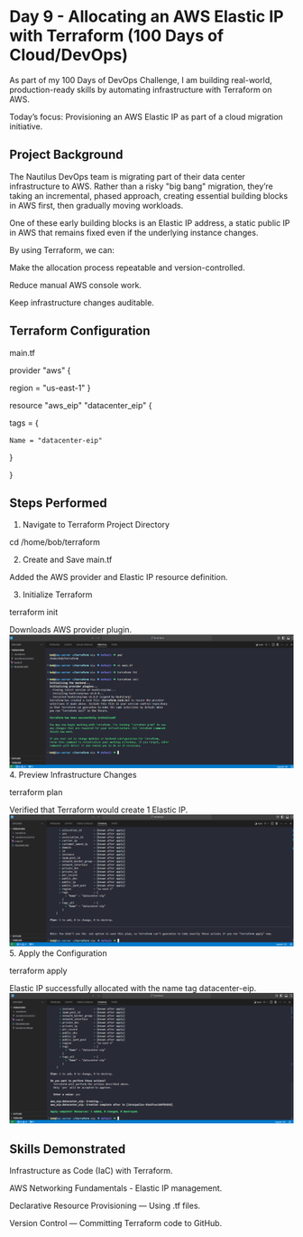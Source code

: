 # Day 9 - Allocating an AWS Elastic IP with Terraform (100 Days of Cloud/DevOps)

As part of my 100 Days of DevOps Challenge, I am building real-world, production-ready skills by automating infrastructure with Terraform on AWS.

Today’s focus: Provisioning an AWS Elastic IP as part of a cloud migration initiative.

## Project Background
The Nautilus DevOps team is migrating part of their data center infrastructure to AWS.
Rather than a risky "big bang" migration, they’re taking an incremental, phased approach, creating essential building blocks in AWS first, then gradually moving workloads.

One of these early building blocks is an Elastic IP address, a static public IP in AWS that remains fixed even if the underlying instance changes.

By using Terraform, we can:

Make the allocation process repeatable and version-controlled.

Reduce manual AWS console work.

Keep infrastructure changes auditable.

## Terraform Configuration
main.tf

provider "aws" {
  
  region = "us-east-1"
}


resource "aws_eip" "datacenter_eip" {

  tags = {
  
    Name = "datacenter-eip"
    
  }
  
}

## Steps Performed
1. Navigate to Terraform Project Directory

cd /home/bob/terraform

2. Create and Save main.tf

Added the AWS provider and Elastic IP resource definition.

3. Initialize Terraform

terraform init

Downloads AWS provider plugin.
![Screenshot](screenshots/terraform-init.png)
4. Preview Infrastructure Changes

terraform plan

Verified that Terraform would create 1 Elastic IP.
![Screenshot](screenshots/terraform-plan.png)
5. Apply the Configuration

terraform apply

Elastic IP successfully allocated with the name tag datacenter-eip.
![Screenshot](screenshots/terraform-apply.png)

## Skills Demonstrated
Infrastructure as Code (IaC) with Terraform.

AWS Networking Fundamentals - Elastic IP management.

Declarative Resource Provisioning — Using .tf files.

Version Control — Committing Terraform code to GitHub.
